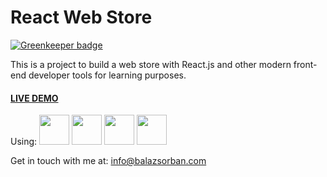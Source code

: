 # React Web Store

[![Greenkeeper badge](https://badges.greenkeeper.io/balazsorban44/react-web-store.svg)](https://greenkeeper.io/)

This is a project to build a web store with React.js and other modern front-end developer tools for learning purposes.

#### [LIVE DEMO](https://balazsorban44.github.io/react-web-store)

Using:    <img src="https://facebook.github.io/react/img/logo.svg" height="48">    <img src="http://sass-lang.com/assets/img/styleguide/color-1c4aab2b.png" height="48">   <img src="https://camo.githubusercontent.com/a43de8ca816e78b1c2666f7696f449b2eeddbeca/68747470733a2f2f63646e2e7261776769742e636f6d2f7075676a732f7075672d6c6f676f2f656563343336636565386664396431373236643738333963626539396431663639343639326330632f5356472f7075672d66696e616c2d6c6f676f2d5f2d636f6c6f75722d3132382e737667" height="48">    <img src="https://webpack.js.org/cd0bb358c45b584743d8ce4991777c42.svg" height="48">

Get in touch with me at: [info@balazsorban.com](mailto:info@balazsorban.com)

